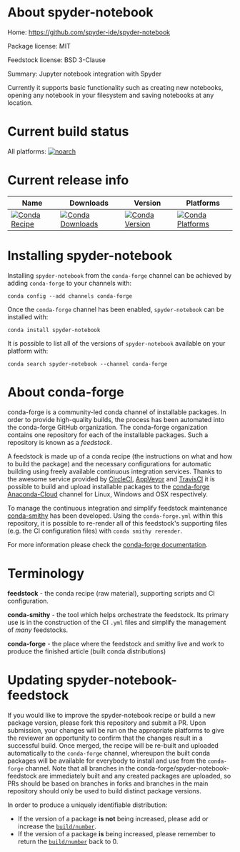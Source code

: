 About spyder-notebook
=====================

Home: https://github.com/spyder-ide/spyder-notebook

Package license: MIT

Feedstock license: BSD 3-Clause

Summary: Jupyter notebook integration with Spyder

Currently it supports basic functionality such as creating new notebooks,
opening any notebook in your filesystem and saving notebooks at any location.


Current build status
====================

All platforms:
[![noarch](https://img.shields.io/circleci/project/github/conda-forge/spyder-notebook-feedstock/master.svg?label=noarch)](https://circleci.com/gh/conda-forge/spyder-notebook-feedstock)

Current release info
====================

| Name | Downloads | Version | Platforms |
| --- | --- | --- | --- |
| [![Conda Recipe](https://img.shields.io/badge/recipe-spyder--notebook-green.svg)](https://anaconda.org/conda-forge/spyder-notebook) | [![Conda Downloads](https://img.shields.io/conda/dn/conda-forge/spyder-notebook.svg)](https://anaconda.org/conda-forge/spyder-notebook) | [![Conda Version](https://img.shields.io/conda/vn/conda-forge/spyder-notebook.svg)](https://anaconda.org/conda-forge/spyder-notebook) | [![Conda Platforms](https://img.shields.io/conda/pn/conda-forge/spyder-notebook.svg)](https://anaconda.org/conda-forge/spyder-notebook) |

Installing spyder-notebook
==========================

Installing `spyder-notebook` from the `conda-forge` channel can be achieved by adding `conda-forge` to your channels with:

```
conda config --add channels conda-forge
```

Once the `conda-forge` channel has been enabled, `spyder-notebook` can be installed with:

```
conda install spyder-notebook
```

It is possible to list all of the versions of `spyder-notebook` available on your platform with:

```
conda search spyder-notebook --channel conda-forge
```


About conda-forge
=================

conda-forge is a community-led conda channel of installable packages.
In order to provide high-quality builds, the process has been automated into the
conda-forge GitHub organization. The conda-forge organization contains one repository
for each of the installable packages. Such a repository is known as a *feedstock*.

A feedstock is made up of a conda recipe (the instructions on what and how to build
the package) and the necessary configurations for automatic building using freely
available continuous integration services. Thanks to the awesome service provided by
[CircleCI](https://circleci.com/), [AppVeyor](https://www.appveyor.com/)
and [TravisCI](https://travis-ci.org/) it is possible to build and upload installable
packages to the [conda-forge](https://anaconda.org/conda-forge)
[Anaconda-Cloud](https://anaconda.org/) channel for Linux, Windows and OSX respectively.

To manage the continuous integration and simplify feedstock maintenance
[conda-smithy](https://github.com/conda-forge/conda-smithy) has been developed.
Using the ``conda-forge.yml`` within this repository, it is possible to re-render all of
this feedstock's supporting files (e.g. the CI configuration files) with ``conda smithy rerender``.

For more information please check the [conda-forge documentation](https://conda-forge.org/docs/).

Terminology
===========

**feedstock** - the conda recipe (raw material), supporting scripts and CI configuration.

**conda-smithy** - the tool which helps orchestrate the feedstock.
                   Its primary use is in the construction of the CI ``.yml`` files
                   and simplify the management of *many* feedstocks.

**conda-forge** - the place where the feedstock and smithy live and work to
                  produce the finished article (built conda distributions)


Updating spyder-notebook-feedstock
==================================

If you would like to improve the spyder-notebook recipe or build a new
package version, please fork this repository and submit a PR. Upon submission,
your changes will be run on the appropriate platforms to give the reviewer an
opportunity to confirm that the changes result in a successful build. Once
merged, the recipe will be re-built and uploaded automatically to the
`conda-forge` channel, whereupon the built conda packages will be available for
everybody to install and use from the `conda-forge` channel.
Note that all branches in the conda-forge/spyder-notebook-feedstock are
immediately built and any created packages are uploaded, so PRs should be based
on branches in forks and branches in the main repository should only be used to
build distinct package versions.

In order to produce a uniquely identifiable distribution:
 * If the version of a package **is not** being increased, please add or increase
   the [``build/number``](https://conda.io/docs/user-guide/tasks/build-packages/define-metadata.html#build-number-and-string).
 * If the version of a package **is** being increased, please remember to return
   the [``build/number``](https://conda.io/docs/user-guide/tasks/build-packages/define-metadata.html#build-number-and-string)
   back to 0.
